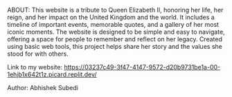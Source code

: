
ABOUT:
This website is a tribute to Queen Elizabeth II, honoring her life, her reign, and her impact on the United Kingdom and the world. It includes a timeline of important events, memorable quotes, and a gallery of her most iconic moments. The website is designed to be simple and easy to navigate, offering a space for people to remember and reflect on her legacy. Created using basic web tools, this project helps share her story and the values she stood for with others.

Link to my website:
https://03237c49-3f47-4147-9572-d20b9731be1a-00-1ehjb1x642t1z.picard.replit.dev/

Author:
Abhishek Subedi
